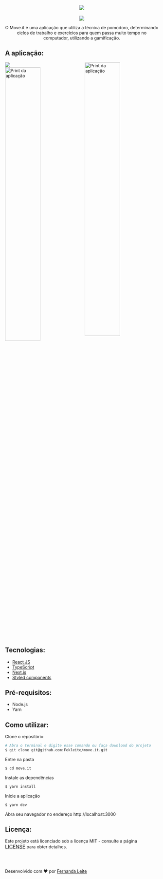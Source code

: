 <h1 align="center">
  <img src="https://user-images.githubusercontent.com/48728541/109227592-5127cb80-779f-11eb-8e60-27dfcf2ed96d.png">
</h1>

<p align="center"  > 
  <img src="https://user-images.githubusercontent.com/48728541/109228854-3c4c3780-77a1-11eb-8740-f0b884252efb.png" /> 
</p>

<p align="center">
  O Move.it é uma aplicação que utiliza a técnica de pomodoro, determinando ciclos de trabalho e exercícios para quem passa muito tempo no computador, utilizando a gamificação.
</p>

## A aplicação:

<img src="https://user-images.githubusercontent.com/48728541/109373403-4ea39f80-788d-11eb-8683-fe728d17a760.gif" />

<img width="48%" align="right" src="https://user-images.githubusercontent.com/48728541/109429492-b9162600-79da-11eb-863f-8ee2354f18b6.png" alt="Print da aplicação" />

<img width="48%"  src="https://user-images.githubusercontent.com/48728541/109429575-1b6f2680-79db-11eb-9e49-0119b79e6293.png" alt="Print da aplicação" />



## Tecnologias:

- <a href="https://pt-br.reactjs.org/" > React JS </a>
- <a href="https://www.typescriptlang.org/"> TypeScript </a>
- <a href="https://nextjs.org"> Next.js </a>
- <a href="https://styled-components.com"> Styled components </a>

## Pré-requisitos:

- Node.js
- Yarn

## Como utilizar:

Clone o repositório
```bash
# Abra o terminal e digite esse comando ou faça download do projeto
$ git clone git@github.com:Fekleite/move.it.git
```

Entre na pasta
```bash
$ cd move.it
```

Instale as dependências
```bash
$ yarn install
```

Inicie a aplicação
```bash
$ yarn dev
```

Abra seu navegador no endereço http://localhost:3000

## Licença:

<p>Este projeto está licenciado sob a licença MIT - consulte a página <a href="https://opensource.org/licenses/MIT" style=" font-size: 16px; " >LICENSE</a> para obter detalhes.</p>

</br>
</br>

<p >Desenvolvido com ❤️ por <a href="https://github.com/Fekleite">Fernanda Leite </a>
